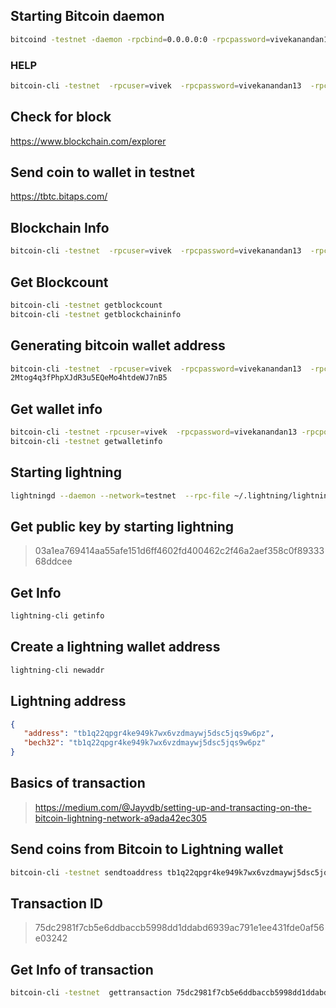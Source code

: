 ## Starting Bitcoin daemon
```bash
bitcoind -testnet -daemon -rpcbind=0.0.0.0:0 -rpcpassword=vivekanandan13  -rpcport=8332 -rpcuser=vivek -server -rpcport=8332 -externalip=35.230.185.50 -listen
```

### HELP
```bash
bitcoin-cli -testnet  -rpcuser=vivek  -rpcpassword=vivekanandan13  -rpcport=8332 help
```
## Check for block
https://www.blockchain.com/explorer

## Send coin to wallet in testnet
https://tbtc.bitaps.com/

## Blockchain Info
```bash
bitcoin-cli -testnet  -rpcuser=vivek  -rpcpassword=vivekanandan13  -rpcport=8332 getblockchaininfo
```
## Get Blockcount
```bash
bitcoin-cli -testnet getblockcount
bitcoin-cli -testnet getblockchaininfo
```

## Generating bitcoin wallet address
```bash
bitcoin-cli -testnet  -rpcuser=vivek  -rpcpassword=vivekanandan13  -rpcport=8332 getnewaddress 
2Mtog4q3fPhpXJdR3u5EQeMo4htdeWJ7nB5
```

## Get wallet info
```bash
bitcoin-cli -testnet -rpcuser=vivek  -rpcpassword=vivekanandan13 -rpcport=8332 getwalletinfo
bitcoin-cli -testnet getwalletinfo
```
## Starting lightning
```bash
lightningd --daemon --network=testnet  --rpc-file ~/.lightning/lightning-rpc  --bitcoin-rpcuser vivek --bitcoin-rpcpassword vivekanandan13 --bitcoin-rpcconnect 127.0.0.1 --bitcoin-rpcport 8332 --log-level=debug
```
## Get public key by starting lightning
> 03a1ea769414aa55afe151d6ff4602fd400462c2f46a2aef358c0f8933368ddcee

## Get Info
```bash
lightning-cli getinfo
```

## Create a lightning wallet address
```bash
lightning-cli newaddr
```

## Lightning address
```json
{
   "address": "tb1q22qpgr4ke949k7wx6vzdmaywj5dsc5jqs9w6pz",
   "bech32": "tb1q22qpgr4ke949k7wx6vzdmaywj5dsc5jqs9w6pz"
}
```

## Basics of transaction
> https://medium.com/@Jayvdb/setting-up-and-transacting-on-the-bitcoin-lightning-network-a9ada42ec305


## Send coins from Bitcoin to Lightning wallet
```bash
bitcoin-cli -testnet sendtoaddress tb1q22qpgr4ke949k7wx6vzdmaywj5dsc5jqs9w6pz 0.005
```
## Transaction ID 
> 75dc2981f7cb5e6ddbaccb5998dd1ddabd6939ac791e1ee431fde0af56e03242

## Get Info of transaction
```bash
bitcoin-cli -testnet  gettransaction 75dc2981f7cb5e6ddbaccb5998dd1ddabd6939ac791e1ee431fde0af56e03242
```



